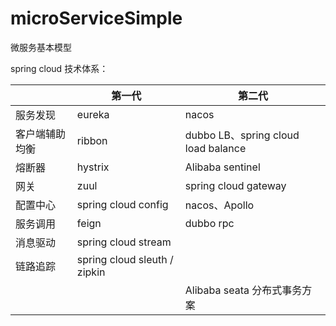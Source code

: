 # microServiceSimple
微服务基本模型

spring cloud 技术体系：

|         | 第一代                          | 第二代                                |
|---------|------------------------------|------------------------------------|
| 服务发现    | eureka                       | nacos                              |
| 客户端辅助均衡 | ribbon                       | dubbo LB、spring cloud load balance |
| 熔断器     | hystrix                      | Alibaba sentinel                   |
| 网关      | zuul                         | spring cloud gateway               |
| 配置中心    | spring cloud config          | nacos、Apollo                       |
| 服务调用    | feign                        | dubbo rpc                          |
| 消息驱动    | spring cloud stream          |                                    |
| 链路追踪    | spring cloud sleuth / zipkin |                                    |
|         |                              | Alibaba seata 分布式事务方案              |
